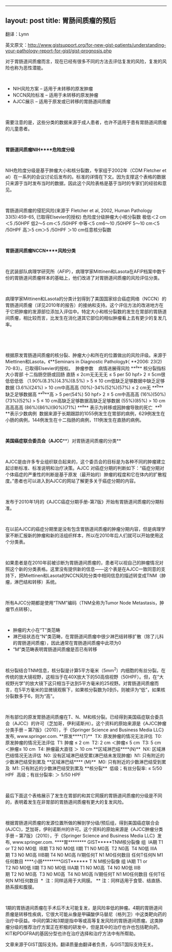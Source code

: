 
---
layout: post
title: 胃肠间质瘤的预后
---

翻译：Lynn

英文原文：http://www.gistsupport.org/for-new-gist-patients/understanding-your-pathology-report-for-gist/gist-prognosis.php

对于胃肠道间质瘤而言，现在已经有很多不同的方法去评估复发的风险，复发的风险也称为恶性潜能。

&nbsp;

- NIH风险方案 – 适用于未转移的原发肿瘤
- NCCN风险标准 – 适用于未转移的原发肿瘤
- AJCC展示 – 适用于原发或已转移的胃肠道间质瘤

&nbsp;

需要注意的是，这些分类的数据来源于成人患者，也许不适用于患有胃肠道间质瘤的儿童患者。

&nbsp;

**胃肠道间质瘤NIH****危险度分级**

&nbsp;

NIH危险度分级是基于肿瘤大小和核分裂数，专家组于2002年（CDM Fletcher et al）在一系列的会议讨论后发布的。标准的详情在下文。因为支撑这个表格的数据只来源于当时发布当时的数据，因此这个风险表格是基于当时的专家们的经验和意见。

&nbsp;
<td colspan="3" width="418">胃肠道间质瘤的侵犯风险(来源于 Fletcher et al, 2002, Human Pathology 33(5):459-65, 已取得Elsevier的授权)</td>
<td width="92">危险度分级</td><td width="177">肿瘤大小</td><td width="149">核分裂数</td>
<td width="92">极低</td><td width="177">＜2 cm</td><td width="149">＜5 /50HPF</td>
<td width="92">低</td><td width="177">2～5 cm</td><td width="149">＜5 /50HPF</td>
<td rowspan="2" width="92">中等</td><td width="177">＜5 cm</td><td width="149">6～10 /50HPF</td>
<td width="177">5～10 cm</td><td width="149">＜5 /50HPF</td>
<td rowspan="2" width="92">高</td><td width="177">＞5 cm</td><td width="149">＞5 /50HPF</td>
<td width="177">＞10 cm</td><td width="149">任意核分裂数</td>

&nbsp;

**胃肠道间质瘤NCCN****风险分类**

&nbsp;

在武装部队病理学研究所（AFIP），病理学家Mittinen和Lasota在AFIP档案中数千份的胃肠道间质瘤样本的基础上，他们改进了对胃肠道间质瘤的风险评估分类。

&nbsp;

病理学家Mittinen和Lasota的分类计划得到了美国国家综合癌症网络（NCCN）的胃肠道间质瘤（详见2010年的报告）的接纳和支持。这个评估方法的改进地方在于它把肿瘤的发源部位添加入评估中。特定大小和核分裂数的发生在胃部的胃肠道间质瘤，相比较而言，比发生在消化道其它部位的相似肿瘤看上去有更少的复发几率。

&nbsp;

&nbsp;
<td colspan="6" width="410">根据原发胃肠道间质瘤的核分裂、肿瘤大小和所在的位置做出的风险评级。来源于Miettinen和Lasota，《**Seminars in Diagnostic Pathology》（ **2006: 23(2) 70-83）。已取得Elsevier的授权。</td>
<td colspan="2" width="113"> 肿瘤参数</td><td colspan="4" width="297">    病情进展得风险 **<sup>a</sup>**</td>
<td width="48">核分裂指标</td><td width="65">大小</td><td width="57">胃部</td><td width="80"> 十二指肠</td><td width="75">空肠或回肠</td><td width="85"> 直肠</td>
<td width="48"></td><td rowspan="2" width="65">≤ 2cm</td><td rowspan="2" width="57">无</td><td rowspan="2" width="80">无</td><td rowspan="2" width="75">无</td><td rowspan="2" width="85">无</td>
<td width="48">≤ 5 per</td>
<td width="48">50 hpf</td><td rowspan="2" width="65">&gt; 2 ≤ 5cm</td><td width="57">很低</td><td width="80">低</td><td width="75">低</td><td width="85">低</td>
<td width="48"></td><td width="57">（1.90%</td><td width="80">(8.3%)</td><td width="75">(4.3%)</td><td width="85">(8.5%)</td>
<td width="48"></td><td rowspan="2" width="65">&gt; 5 ≤ 10 cm</td><td width="57">低</td><td width="80">缺乏足够数据</td><td width="75">中</td><td width="85">缺乏足够数据</td>
<td width="48"></td><td width="57">(3.6%)</td><td width="80"></td><td width="75">(24%)</td><td width="85"></td>
<td width="48"></td><td rowspan="2" width="65">&gt; 10 cm</td><td width="57">中</td><td width="80">高</td><td width="75">高</td><td width="85">高</td>
<td width="48"></td><td width="57">(10%)</td><td width="80">-34%</td><td width="75">(52%)</td><td width="85">(57%)</td>
<td width="48"></td><td rowspan="2" width="65">≤ 2 cm</td><td rowspan="2" width="57">无 **<sup>b</sup>**</td><td width="80">缺乏足够数据</td><td rowspan="2" width="75">高 **<sup>b</sup>**</td><td width="85">高</td>
<td width="48">&gt; 5 per</td><td width="80"></td><td width="85">(54%)</td>
<td width="48">50 hpf</td><td rowspan="2" width="65">&gt; 2 ≤ 5 cm</td><td width="57">中</td><td width="80">高</td><td width="75">高</td><td width="85">高</td>
<td width="48"></td><td width="57">(16%)</td><td width="80">(50%)</td><td width="75">(73%)</td><td width="85">(52%)</td>
<td width="48"></td><td rowspan="2" width="65">&gt; 5 ≤ 10 cm</td><td width="57">高</td><td width="80">缺乏足够数据</td><td width="75">高</td><td width="85">缺乏足够数据</td>
<td width="48"></td><td width="57">(55%)</td><td width="80"></td><td width="75">(85%)</td><td width="85"></td>
<td width="48"></td><td rowspan="2" width="65">&gt; 10 cm</td><td width="57">高</td><td width="80">高</td><td width="75">高</td><td width="85">高</td>
<td width="48"></td><td width="57">(86%)</td><td width="80">(86%)</td><td width="75">(90%)</td><td width="85">(71%)</td>
<td colspan="6" width="410">**<sup>a</sup>** 表示为转移或因肿瘤导致的死亡</td>
<td colspan="6" width="410"> **<sup>b </sup>**表示少数病例</td>
<td colspan="6" width="410"> 数据来源于长期跟踪的1055例发生在胃部的病例，629例发生在小肠的病例，144例发生在十二指肠的病例，111例发生在直肠的病例。</td>

&nbsp;

**美国癌症联合委员会（AJCC****）对胃肠道间质瘤的分类**

&nbsp;

AJCC是由许多专业组织联合起来的，这个委员会的目标是为各种不同的肿瘤建立起诊断标准、标准说明和治疗决策。AJCC 对癌症分期的判断如下：“癌症分期对个体癌症的严重性的判断是基于原发（最开始的）肿瘤的程度和它在体内的扩散程度。”患者也可以进入到AJCC的网站了解更多关于癌症分期的内容。

&nbsp;

发布于2010年1月的《AJCC癌症分期手册-第7版》开始有胃肠道间质瘤的分期标准。

&nbsp;

在以前AJCC的癌症分期里是没有包含胃肠道间质瘤的肿瘤分期内容，但是病理学家不断汇报新的肿瘤和新的活组织样本，所以在2010年后人们就可以开始使用这个分类表。

&nbsp;

如果患者是在2010年前被诊断为胃肠道间质瘤的，患者可以视自己的肿瘤情况对照这个新的分类表格。这里没有提供新的信息——这个表是在AJCC一致同意的支持下，把Miettinen和Lasota的NCCN风险分类中相同信息的描述转变成TNM（肿瘤，淋巴结和转移）系统。

&nbsp;

所有AJCC分期都是使用“TNM”编码（TNM全称为Tumor Node Metastasis，肿瘤节点转移）。

&nbsp;

- 肿瘤的大小在“T”类范畴
- 淋巴结状态在“N”类范畴，在胃肠道间质瘤中很少淋巴结转移扩散（除了儿科的胃肠道间质瘤），因此通常在胃肠道间质瘤中此项为0
- “M”类范畴表明胃肠道间质瘤是否已有转移

&nbsp;

核分裂结合TNM信息，核分裂是计算5平方毫米（5mm<sup>2</sup>）内细胞的有丝分裂。在传统的放大镜视野，这相当于在40X放大下的50高倍视野（50HPF）。但，在“大视野光学”的放大镜下这只相当于达到5平方毫米的25视野。对胃肠道间质瘤而言，在5平方毫米的显微镜观察下，如果核分裂数为0到5，则被评为“低”，如果核分裂数多于6，则为“高”。

&nbsp;
<td width="411">所有部位的原发胃肠道间质瘤在T、N、M和核分裂。已经得到美国癌症联合委员会（AJCC）的许可（芝加哥，伊利诺斯州）。这个资料的原始来源是《AJCC肿瘤分类手册 – 第7版》（2010），于《Springer Science and Business Media LLC》发布, www.springer.com.</td>
<td width="411">**原发****(T)**</td>
<td width="411"> TX: 原发肿瘤的情况无法评估</td>
<td width="411"> T0: 原发肿瘤的情况无法评估</td>
<td width="411"> T1: 肿瘤 ≤ 2 cm</td>
<td width="411"> T2: 2 cm ＜肿瘤≤ 5 cm</td>
<td width="411"> T3: 5 cm ＜肿瘤≤ 10 cm</td>
<td width="411"> T4: 肿瘤最大直径 ＞ 10 cm</td>
<td width="411">**区域淋巴结****(N)**</td>
<td width="411"> NX: 区域淋巴结情况无法评估</td>
<td width="411"> N0: 没有区域淋巴结受累(淋巴结未发现肿瘤)</td>
<td width="411"> N1: 只有附近的少数淋巴结受到累及</td>
<td width="411">**区域淋巴结**** (M)**</td>
<td width="411"> M0: 只有附近的少数淋巴结受到累及</td>
<td width="411"> M1: 只有附近的少数淋巴结受到累及</td>
<td width="411">**核分裂**</td>
<td width="411"> 低级；有丝分裂率: ≤ 5/50 HPF</td>
<td width="411"> 高级；有丝分裂率: ＞ 5/50 HPF</td>

&nbsp;

最后下面这个表格展示了发生在胃部的和其它网膜的胃肠道间质瘤的分级是不同的，表明着发生在非胃部的胃肠道间质瘤有更大的复发风险。

&nbsp;
<td colspan="5" width="411">根据胃肠道间质瘤的发源位置所做的解剖学分级/预后组，得到美国癌症联合会(AJCC)，芝加哥，伊利诺斯州的许可。这个资料的原始来源是《AJCC肿瘤分类手册 – 第7版》（2010），于《Springer Science and Business Media LLC》发布, www.springer.com.</td>
<td width="142">****胃******** GIST*****</td><td rowspan="2" width="71">T</td><td rowspan="2" width="64">N</td><td rowspan="2" width="64">M</td><td rowspan="2" width="71">核分裂像</td>
<td width="142">组</td>
<td width="142"> IA期</td><td width="71"> T1 or T2</td><td width="64"> N0</td><td width="64"> M0</td><td width="71">低</td>
<td width="142"> IB期</td><td width="71"> T3</td><td width="64"> N0</td><td width="64"> M0</td><td width="71">低</td>
<td rowspan="3" width="142">II期</td><td width="71"> T1</td><td width="64"> N0</td><td rowspan="3" width="64"> M0</td><td width="71">高</td>
<td width="71"> T2</td><td width="64"> N0</td><td width="71">高</td>
<td width="71"> T4</td><td width="64"> N0</td><td width="71">低</td>
<td width="142">IIIA期</td><td width="71"> T3</td><td width="64"> N0</td><td width="64"> M0</td><td width="71">高</td>
<td width="142">IIIB期</td><td width="71"> T4</td><td width="64"> N0</td><td width="64"> M0</td><td width="71">高</td>
<td rowspan="2" width="142">IV期</td><td width="71">任何T</td><td width="64"> N1</td><td width="64"> M0</td><td width="71">任何数目</td>
<td width="71">任何T</td><td width="64">任何N</td><td width="64"> M1</td><td width="71">任何数目</td>
<td width="142">****小肠********GIST******</td><td rowspan="2" width="71"> T</td><td rowspan="2" width="64"> N</td><td rowspan="2" width="64"> M</td><td rowspan="2" width="71">核分裂像</td>
<td width="142">组</td>
<td width="142">IA期</td><td width="71"> T1 or T2</td><td width="64"> N0</td><td width="64"> M0</td><td width="71">低</td>
<td width="142">II期</td><td width="71"> T3</td><td width="64"> N0</td><td width="64"> M0</td><td width="71">低</td>
<td rowspan="2" width="142">IIIA期</td><td width="71"> T1</td><td width="64"> N0</td><td width="64"> M0</td><td width="71">高</td>
<td width="71"> T4</td><td width="64"> N0</td><td width="64"> M0</td><td width="71">低</td>
<td rowspan="3" width="142">IIIB期</td><td width="71"> T2</td><td width="64"> N0</td><td width="64"> M0</td><td width="71">高</td>
<td width="71"> T3</td><td width="64"> N0</td><td width="64"> M0</td><td width="71">高</td>
<td width="71"> T4</td><td width="64"> N0</td><td width="64"> M0</td><td width="71">高</td>
<td rowspan="2" width="142">IV期</td><td width="71">任何T</td><td width="64"> N1</td><td width="64"> M0</td><td width="71">任何数目</td>
<td width="71">任何T</td><td width="64">任何N</td><td width="64"> M1</td><td width="71">任何数目</td>
<td colspan="5" width="411"> *  注：同样适用于大网膜。</td>
<td colspan="5" width="411">** 注：同样适用于食管、结直肠、肠系膜和腹膜。</td>

&nbsp;

1期的胃肠道间质瘤在手术后不太可能复发，是风险率低的肿瘤。4期的胃肠道间质瘤是转移性疾病，它很大可能从像是甲磺酸伊马替尼（格列卫）中这类靶向药的治疗中获益。中间的第2和3期是指中等或高等复发风险的胃肠道间质瘤。这类肿瘤分级的推荐治疗方案正在积极的研发中，但是其中的治疗也许也包括靶向药。KIT和PDGFRA的基因分型也许在治疗选择和治疗方法中有所帮助。

文章来源于GIST国际支持。翻译质量由翻译者负责，与GIST国际支持无关。

